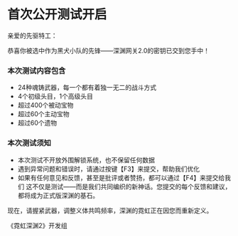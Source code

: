 # **首次公开测试开启**

亲爱的先驱特工：

恭喜你被选中作为黑犬小队的先锋——深渊网关2.0的密钥已交到您手中！

### 本次测试内容包含

* 24种魂铸武器，每一个都有着独一无二的战斗方式
* 4个初级头目，1个高级头目
* 超过400个被动宝物
* 超过60个主动宝物
* 超过60个遗物
### **本次测试须知**

* 本次测试不开放外围解锁系统，也不保留任何数据
* 遇到异常问题和错误时，请通过按键【F3】来提交，帮助我们优化
* 如果有任何意见和反馈，甚至是批评或者赞扬，都可以通过【F4】来提交给我们
这不仅是测试——而是我们共同编织的新神话。您提交的每个反馈和建议，都将成为正式版深渊的基石。

现在，请握紧武器，调整义体共鸣频率，深渊的霓虹正在因您而重新定义。

《霓虹深渊2》开发组

